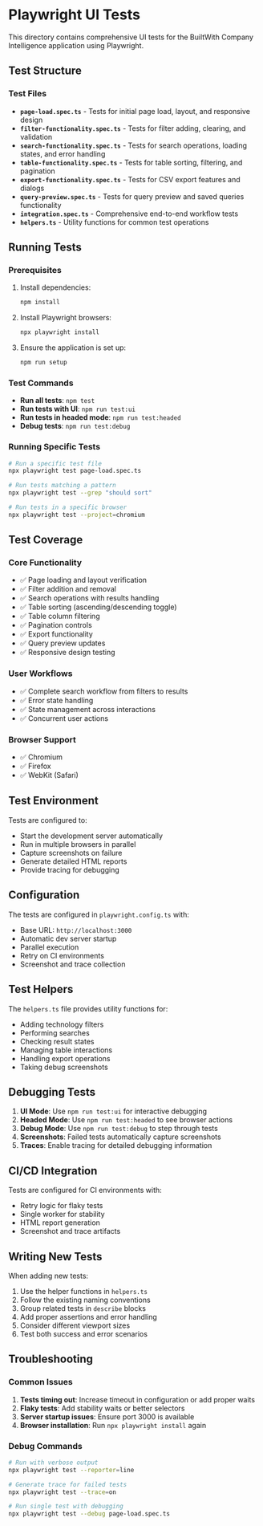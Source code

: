 # Playwright UI Tests

This directory contains comprehensive UI tests for the BuiltWith Company Intelligence application using Playwright.

## Test Structure

### Test Files

- **`page-load.spec.ts`** - Tests for initial page load, layout, and responsive design
- **`filter-functionality.spec.ts`** - Tests for filter adding, clearing, and validation
- **`search-functionality.spec.ts`** - Tests for search operations, loading states, and error handling
- **`table-functionality.spec.ts`** - Tests for table sorting, filtering, and pagination
- **`export-functionality.spec.ts`** - Tests for CSV export features and dialogs
- **`query-preview.spec.ts`** - Tests for query preview and saved queries functionality
- **`integration.spec.ts`** - Comprehensive end-to-end workflow tests
- **`helpers.ts`** - Utility functions for common test operations

## Running Tests

### Prerequisites

1. Install dependencies:
   ```bash
   npm install
   ```

2. Install Playwright browsers:
   ```bash
   npx playwright install
   ```

3. Ensure the application is set up:
   ```bash
   npm run setup
   ```

### Test Commands

- **Run all tests**: `npm test`
- **Run tests with UI**: `npm run test:ui`
- **Run tests in headed mode**: `npm run test:headed`
- **Debug tests**: `npm run test:debug`

### Running Specific Tests

```bash
# Run a specific test file
npx playwright test page-load.spec.ts

# Run tests matching a pattern
npx playwright test --grep "should sort"

# Run tests in a specific browser
npx playwright test --project=chromium
```

## Test Coverage

### Core Functionality
- ✅ Page loading and layout verification
- ✅ Filter addition and removal
- ✅ Search operations with results handling
- ✅ Table sorting (ascending/descending toggle)
- ✅ Table column filtering
- ✅ Pagination controls
- ✅ Export functionality
- ✅ Query preview updates
- ✅ Responsive design testing

### User Workflows
- ✅ Complete search workflow from filters to results
- ✅ Error state handling
- ✅ State management across interactions
- ✅ Concurrent user actions

### Browser Support
- ✅ Chromium
- ✅ Firefox
- ✅ WebKit (Safari)

## Test Environment

Tests are configured to:
- Start the development server automatically
- Run in multiple browsers in parallel
- Capture screenshots on failure
- Generate detailed HTML reports
- Provide tracing for debugging

## Configuration

The tests are configured in `playwright.config.ts` with:
- Base URL: `http://localhost:3000`
- Automatic dev server startup
- Parallel execution
- Retry on CI environments
- Screenshot and trace collection

## Test Helpers

The `helpers.ts` file provides utility functions for:
- Adding technology filters
- Performing searches
- Checking result states
- Managing table interactions
- Handling export operations
- Taking debug screenshots

## Debugging Tests

1. **UI Mode**: Use `npm run test:ui` for interactive debugging
2. **Headed Mode**: Use `npm run test:headed` to see browser actions
3. **Debug Mode**: Use `npm run test:debug` to step through tests
4. **Screenshots**: Failed tests automatically capture screenshots
5. **Traces**: Enable tracing for detailed debugging information

## CI/CD Integration

Tests are configured for CI environments with:
- Retry logic for flaky tests
- Single worker for stability
- HTML report generation
- Screenshot and trace artifacts

## Writing New Tests

When adding new tests:

1. Use the helper functions in `helpers.ts`
2. Follow the existing naming conventions
3. Group related tests in `describe` blocks
4. Add proper assertions and error handling
5. Consider different viewport sizes
6. Test both success and error scenarios

## Troubleshooting

### Common Issues

1. **Tests timing out**: Increase timeout in configuration or add proper waits
2. **Flaky tests**: Add stability waits or better selectors
3. **Server startup issues**: Ensure port 3000 is available
4. **Browser installation**: Run `npx playwright install` again

### Debug Commands

```bash
# Run with verbose output
npx playwright test --reporter=line

# Generate trace for failed tests
npx playwright test --trace=on

# Run single test with debugging
npx playwright test --debug page-load.spec.ts
```
